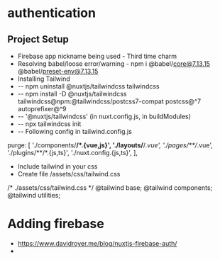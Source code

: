 # authentication

## Project Setup
- Firebase app nickname being used - Third time charm
- Resolving babel/loose error/warning - npm i @babel/core@7.13.15 @babel/preset-env@7.13.15
- Installing Tailwind
- -- npm uninstall @nuxtjs/tailwindcss tailwindcss
- -- npm install -D @nuxtjs/tailwindcss tailwindcss@npm:@tailwindcss/postcss7-compat postcss@^7 autoprefixer@^9
- -- '@nuxtjs/tailwindcss' (in nuxt.config.js, in buildModules)
- -- npx tailwindcss init
- -- Following config in tailwind.config.js

purge: [
     './components/**/*.{vue,js}',
     './layouts/**/*.vue',
     './pages/**/*.vue',
     './plugins/**/*.{js,ts}',
     './nuxt.config.{js,ts}',
   ],

- Include tailwind in your css
- Create file /assets/css/tailwind.css

/* ./assets/css/tailwind.css */
@tailwind base;
@tailwind components;
@tailwind utilities;

# Adding firebase
- https://www.davidroyer.me/blog/nuxtjs-firebase-auth/
- 
